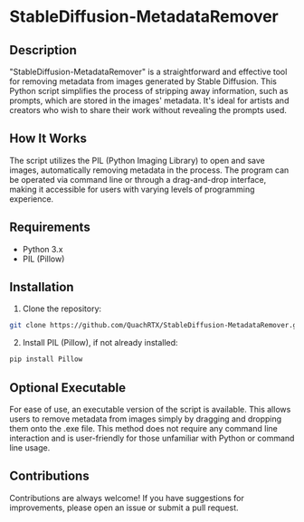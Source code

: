 # StableDiffusion-MetadataRemover


## Description
"StableDiffusion-MetadataRemover" is a straightforward and effective tool for removing metadata from images generated by Stable Diffusion. This Python script simplifies the process of stripping away information, such as prompts, which are stored in the images' metadata. It's ideal for artists and creators who wish to share their work without revealing the prompts used.

## How It Works
The script utilizes the PIL (Python Imaging Library) to open and save images, automatically removing metadata in the process. The program can be operated via command line or through a drag-and-drop interface, making it accessible for users with varying levels of programming experience.

## Requirements
- Python 3.x
- PIL (Pillow)

## Installation
1. Clone the repository:
```bash
git clone https://github.com/QuachRTX/StableDiffusion-MetadataRemover.git
```

2. Install PIL (Pillow), if not already installed:
```bash
pip install Pillow
```
## Optional Executable
For ease of use, an executable version of the script is available. This allows users to remove metadata from images simply by dragging and dropping them onto the .exe file. This method does not require any command line interaction and is user-friendly for those unfamiliar with Python or command line usage.

## Contributions
Contributions are always welcome! If you have suggestions for improvements, please open an issue or submit a pull request.
